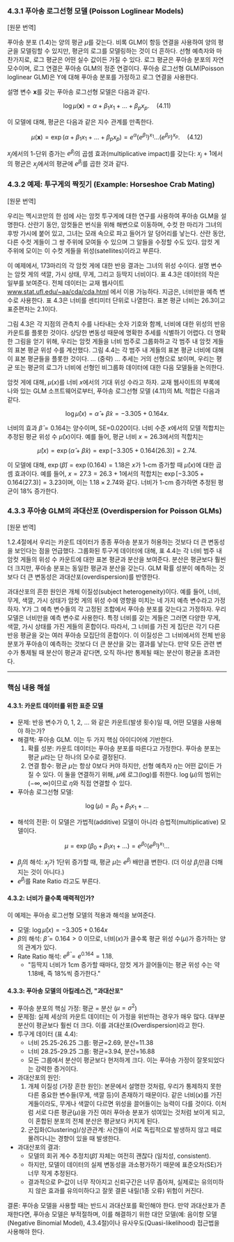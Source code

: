 ### 4.3.1 푸아송 로그선형 모델 (Poisson Loglinear Models)

[원문 번역]

푸아송 분포 (1.4)는 양의 평균 $\mu$를 갖는다. 비록 GLM이 항등 연결을 사용하여 양의 평균을 모델링할 수 있지만, 평균의 로그를 모델링하는 것이 더 흔하다. 선형 예측자와 마찬가지로, 로그 평균은 어떤 실수 값이든 가질 수 있다. 로그 평균은 푸아송 분포의 자연 모수이며, 로그 연결은 푸아송 GLM의 정준 연결이다. 푸아송 로그선형 GLM(Poisson loglinear GLM)은 Y에 대해 푸아송 분포를 가정하고 로그 연결을 사용한다.

설명 변수 $\mathbf{x}$를 갖는 푸아송 로그선형 모델은 다음과 같다.

$$ \log \mu(\mathbf{x}) = \alpha + \beta _1 x _1 + \dots + \beta _p x _p. \quad (4.11) $$

이 모델에 대해, 평균은 다음과 같은 지수 관계를 만족한다.

$$ \mu(\mathbf{x}) = \exp(\alpha + \beta _1 x _1 + \dots + \beta _p x _p) = e^\alpha (e^{\beta _1})^{x _1} \dots (e^{\beta _p})^{x _p}. \quad (4.12) $$

$x _j$에서의 1-단위 증가는 $e^{\beta _j}$의 곱셈 효과(multiplicative impact)를 갖는다: $x _j+1$에서의 평균은 $x _j$에서의 평균에 $e^{\beta _j}$를 곱한 것과 같다.

### 4.3.2 예제: 투구게의 짝짓기 (Example: Horseshoe Crab Mating)

[원문 번역]

우리는 멕시코만의 한 섬에 사는 암컷 투구게에 대한 연구를 사용하여 푸아송 GLM을 설명한다. 산란기 동안, 암컷들은 번식을 위해 해변으로 이동하며, 수컷 한 마리가 그녀의 후방 가시에 붙어 있고, 그녀는 모래 속으로 파고 들어가 알 덩어리를 낳는다. 산란 동안, 다른 수컷 게들이 그 쌍 주위에 모여들 수 있으며 그 알들을 수정할 수도 있다. 암컷 게 주위에 모이는 이 수컷 게들을 위성(satellites)이라고 부른다.

이 예제에서, 173마리의 각 암컷 게에 대한 반응 결과는 그녀의 위성 수이다. 설명 변수는 암컷 게의 색깔, 가시 상태, 무게, 그리고 등딱지 너비이다. 표 4.3은 데이터의 작은 일부를 보여준다. 전체 데이터는 교재 웹사이트 www.stat.ufl.edu/~aa/cda/cda.html 에서 이용 가능하다. 지금은, 너비만을 예측 변수로 사용한다. 표 4.3은 너비를 센티미터 단위로 나열한다. 표본 평균 너비는 26.3이고 표준편차는 2.1이다.

그림 4.3은 각 지점의 관측치 수를 나타내는 숫자 기호와 함께, 너비에 대한 위성의 반응 카운트를 플롯한 것이다. 상당한 변동성 때문에 명확한 추세를 식별하기 어렵다. 더 명확한 그림을 얻기 위해, 우리는 암컷 게들을 너비 범주로 그룹화하고 각 범주 내 암컷 게들의 표본 평균 위성 수를 계산했다. 그림 4.4는 각 범주 내 게들의 표본 평균 너비에 대해 이 표본 평균들을 플롯한 것이다. ... (중략) ... 추세는 거의 선형으로 보이며, 우리는 평균 또는 평균의 로그가 너비에 선형인 비그룹화 데이터에 대한 다음 모델들을 논의한다.

암컷 게에 대해, $\mu(x)$를 너비 $x$에서의 기대 위성 수라고 하자. 교재 웹사이트의 부록에 나와 있는 GLM 소프트웨어로부터, 푸아송 로그선형 모델 (4.11)의 ML 적합은 다음과 같다.

$$ \log \hat{\mu}(x) = \hat{\alpha} + \hat{\beta}x = -3.305 + 0.164x. $$

너비의 효과 $\hat{\beta}=0.164$는 양수이며, SE=0.020이다. 너비 수준 $x$에서의 모델 적합치는 추정된 평균 위성 수 $\hat{\mu}(x)$이다. 예를 들어, 평균 너비 $x=26.3$에서의 적합치는

$$ \hat{\mu}(x) = \exp(\hat{\alpha}+\hat{\beta}x) = \exp[-3.305+0.164(26.3)] = 2.74. $$

이 모델에 대해, $\exp(\hat{\beta}) = \exp(0.164) = 1.18$은 $x$가 1-cm 증가할 때 $\hat{\mu}(x)$에 대한 곱셈 효과이다. 예를 들어, $x=27.3=26.3+1$에서의 적합치는 $\exp[-3.305+0.164(27.3)] = 3.23$이며, 이는 $1.18 \times 2.74$와 같다. 너비가 1-cm 증가하면 추정된 평균이 18% 증가한다.

### 4.3.3 푸아송 GLM의 과대산포 (Overdispersion for Poisson GLMs)

[원문 번역]

1.2.4절에서 우리는 카운트 데이터가 종종 푸아송 분포가 허용하는 것보다 더 큰 변동성을 보인다는 점을 언급했다. 그룹화된 투구게 데이터에 대해, 표 4.4는 각 너비 범주 내 암컷 게들의 위성 수 카운트에 대한 표본 평균과 분산을 보여준다. 분산은 평균보다 훨씬 더 크지만, 푸아송 분포는 동일한 평균과 분산을 갖는다. GLM 확률 성분이 예측하는 것보다 더 큰 변동성은 과대산포(overdispersion)를 반영한다.

과대산포의 흔한 원인은 개체 이질성(subject heterogeneity)이다. 예를 들어, 너비, 무게, 색깔, 가시 상태가 암컷 게의 위성 수에 영향을 미치는 네 가지 예측 변수라고 가정하자. Y가 그 예측 변수들의 각 고정된 조합에서 푸아송 분포를 갖는다고 가정하자. 우리 모델은 너비만을 예측 변수로 사용한다. 특정 너비를 갖는 게들은 그러면 다양한 무게, 색깔, 가시 상태를 가진 게들의 혼합이다. 따라서, 그 너비를 가진 게 집단은 각기 다른 반응 평균을 갖는 여러 푸아송 모집단의 혼합이다. 이 이질성은 그 너비에서의 전체 반응 분포가 푸아송이 예측하는 것보다 더 큰 분산을 갖는 결과를 낳는다. 만약 모든 관련 변수가 통제될 때 분산이 평균과 같다면, 오직 하나만 통제될 때는 분산이 평균을 초과한다.

---

### 핵심 내용 해설

#### 4.3.1: 카운트 데이터를 위한 표준 모델

*   문제: 반응 변수가 0, 1, 2, ... 와 같은 카운트(발생 횟수)일 때, 어떤 모델을 사용해야 하는가?
*   해결책: 푸아송 GLM. 이는 두 가지 핵심 아이디어에 기반한다.
    1.  확률 성분: 카운트 데이터는 푸아송 분포를 따른다고 가정한다. 푸아송 분포는 평균 $\mu$라는 단 하나의 모수로 결정된다.
    2.  연결 함수: 평균 $\mu$는 항상 0보다 커야 하지만, 선형 예측자 $\eta$는 어떤 값이든 가질 수 있다. 이 둘을 연결하기 위해, $\mu$에 로그(log)를 취한다. $\log(\mu)$의 범위는 $(-\infty, \infty)$이므로 $\eta$와 직접 연결할 수 있다.
*   푸아송 로그선형 모델:

$$ \log(\mu) = \beta _0 + \beta _1 x _1 + \dots $$

*   해석의 전환: 이 모델은 가법적(additive) 모델이 아니라 승법적(multiplicative) 모델이다.

$$ \mu = \exp(\beta _0 + \beta _1 x _1 + \dots) = e^{\beta _0}(e^{\beta _1})^{x _1} \dots $$

*   $\beta _j$의 해석: $x _j$가 1단위 증가할 때, 평균 $\mu$는 $e^{\beta _j}$ 배만큼 변한다. (더 이상 $\beta _j$만큼 더해지는 것이 아니다.)
*   $e^{\beta _j}$를 Rate Ratio 라고도 부른다.

#### 4.3.2: 너비가 클수록 매력적인가?

이 예제는 푸아송 로그선형 모델의 적용과 해석을 보여준다.
*   모델: $\log \hat{\mu}(x) = -3.305 + 0.164x$
*   $\beta$의 해석: $\hat{\beta}=0.164 > 0$ 이므로, 너비($x$)가 클수록 평균 위성 수($\mu$)가 증가하는 양의 관계가 있다.
*   Rate Ratio 해석: $e^{\hat{\beta}} = e^{0.164} = 1.18$.
    *   "등딱지 너비가 1cm 증가할 때마다, 암컷 게가 끌어들이는 평균 위성 수는 약 1.18배, 즉 18%씩 증가한다."

#### 4.3.3: 푸아송 모델의 아킬레스건, "과대산포"

*   푸아송 분포의 핵심 가정: 평균 = 분산 ($\mu = \sigma^2$)
*   문제점: 실제 세상의 카운트 데이터는 이 가정을 위반하는 경우가 매우 많다. 대부분 분산이 평균보다 훨씬 더 크다. 이를 과대산포(Overdispersion)라고 한다.
*   투구게 데이터 (표 4.4):
    *   너비 25.25-26.25 그룹: 평균=2.69, 분산=11.38
    *   너비 28.25-29.25 그룹: 평균=3.94, 분산=16.88
    *   모든 그룹에서 분산이 평균보다 현저하게 크다. 이는 푸아송 가정이 잘못되었다는 강력한 증거이다.
*   과대산포의 원인:
    1.  개체 이질성 (가장 흔한 원인): 본문에서 설명한 것처럼, 우리가 통제하지 못한 다른 중요한 변수들(무게, 색깔 등)이 존재하기 때문이다. 같은 너비($x$)를 가진 게들이라도, 무게나 색깔이 다르면 위성을 끌어들이는 능력이 다를 것이다. 이처럼 서로 다른 평균($\mu$)을 가진 여러 푸아송 분포가 섞여있는 것처럼 보이게 되고, 이 혼합된 분포의 전체 분산은 평균보다 커지게 된다.
    2.  군집화(Clustering)/상관관계: 사건들이 서로 독립적으로 발생하지 않고 떼로 몰려다니는 경향이 있을 때 발생한다.
*   과대산포의 결과:
    *   모델의 회귀 계수 추정치($\hat{\beta}$) 자체는 여전히 괜찮다 (일치성, consistent).
    *   하지만, 모델이 데이터의 실제 변동성을 과소평가하기 때문에 표준오차(SE)가 너무 작게 추정된다.
    *   결과적으로 P-값이 너무 작아지고 신뢰구간은 너무 좁아져, 실제로는 유의미하지 않은 효과를 유의미하다고 잘못 결론 내릴(1종 오류) 위험이 커진다.

결론: 푸아송 모델을 사용할 때는 반드시 과대산포를 확인해야 한다. 만약 과대산포가 존재한다면, 푸아송 모델은 부적절하며, 이를 해결하기 위한 대안 모델(예: 음이항 모델(Negative Binomial Model), 4.3.4절)이나 유사우도(Quasi-likelihood) 접근법을 사용해야 한다.
